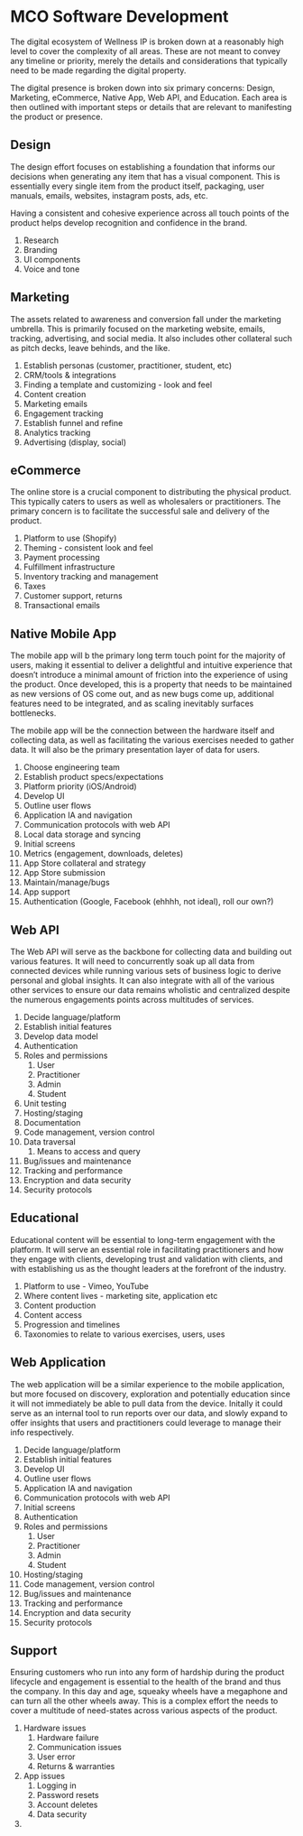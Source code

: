 # MCO Software Development

The digital ecosystem of Wellness IP is broken down at a reasonably high level to cover the complexity of all areas. These are not meant to convey any timeline or priority, merely the details and considerations that typically need to be made regarding the digital property. 

The digital presence is broken down into six primary concerns: Design, Marketing, eCommerce, Native App, Web API, and Education. Each area is then outlined with important steps or details that are relevant to manifesting the product or presence.

## Design
The design effort focuses on establishing a foundation that informs our decisions when generating any item that has a visual component. This is essentially every single item from the product itself, packaging, user manuals, emails, websites, instagram posts, ads, etc.

Having a consistent and cohesive experience across all touch points of the product helps develop recognition and confidence in the brand.

1. Research
2. Branding
3. UI components
4. Voice and tone

## Marketing
The assets related to awareness and conversion fall under the marketing umbrella. This is primarily focused on the marketing website, emails, tracking, advertising, and social media. It also includes other collateral such as pitch decks, leave behinds, and the like.

1. Establish personas (customer, practitioner, student, etc)
2. CRM/tools & integrations
3. Finding a template and customizing - look and feel
4. Content creation
5. Marketing emails
6. Engagement tracking
7. Establish funnel and refine
8. Analytics tracking
9. Advertising (display, social)

## eCommerce
The online store is a crucial component to distributing the physical product. This typically caters to users as well as wholesalers or practitioners. The primary concern is to facilitate the successful sale and delivery of the product.

1. Platform to use (Shopify)
2. Theming - consistent look and feel
3. Payment processing
4. Fulfillment infrastructure
5. Inventory tracking and management
6. Taxes
7. Customer support, returns
8. Transactional emails

## Native Mobile App
The mobile app will b the primary long term touch point for the majority of users, making it essential to deliver a delightful and intuitive experience that doesn’t introduce a minimal amount of friction into the experience of using the product. Once developed, this is a property that needs to be maintained as new versions of OS come out, and as new bugs come up, additional features need to be integrated, and as scaling inevitably surfaces bottlenecks.

The mobile app will be the connection between the hardware itself and collecting data, as well as facilitating the various exercises needed to gather data. It will also be the primary presentation layer of data for users.

1. Choose engineering team
2. Establish product specs/expectations
3. Platform priority (iOS/Android)
4. Develop UI
5. Outline user flows
6. Application IA and navigation
7. Communication protocols with web API
8. Local data storage and syncing
9. Initial screens
10. Metrics (engagement, downloads, deletes)
11. App Store collateral and strategy
12. App Store submission
13. Maintain/manage/bugs
14. App support
15. Authentication (Google, Facebook (ehhhh, not ideal), roll our own?)

## Web API
The Web API will serve as the backbone for collecting data and building out various features. It will need to concurrently soak up all data from connected devices while running various sets of business logic to derive personal and global insights.  It can also integrate with all of the various other services to ensure our data remains wholistic and centralized despite the numerous engagements points across multitudes of services.

1. Decide language/platform
2. Establish initial features
3. Develop data model
4. Authentication
5. Roles and permissions
	1. User
	2. Practitioner
	3. Admin
	4. Student
6. Unit testing
7. Hosting/staging
8. Documentation
9. Code management, version control
10. Data traversal
	1. Means to access and query 
11. Bug/issues and maintenance
12. Tracking and performance
13. Encryption and data security
14. Security protocols

## Educational
Educational content will be essential to long-term engagement with the platform. It will serve an essential role in facilitating practitioners and how they engage with clients, developing trust and validation with clients, and with establishing us as the thought leaders at the forefront of the industry.

1. Platform to use - Vimeo, YouTube
2. Where content lives - marketing site, application etc
3. Content production
4. Content access
5. Progression and timelines
6. Taxonomies to relate to various exercises, users, uses

## Web Application
The web application will be a similar experience to the mobile application, but more focused on discovery, exploration and potentially education since it will not immediately be able to pull data from the device. Initally it could serve as an internal tool to run reports over our data, and slowly expand to offer insights that users and practitioners could leverage to manage their info respectively.

1. Decide language/platform
2. Establish initial features
3. Develop UI
4. Outline user flows
5. Application IA and navigation
6. Communication protocols with web API
7. Initial screens
8. Authentication
9. Roles and permissions
	1. User
	2. Practitioner
	3. Admin
	4. Student
10. Hosting/staging
11. Code management, version control
12. Bug/issues and maintenance
13. Tracking and performance
14. Encryption and data security
15. Security protocols

## Support
Ensuring customers who run into any form of hardship during the product lifecycle and engagement is essential to the health of the brand and thus the company. In this day and age, squeaky wheels have a megaphone and can turn all the other wheels away. This is a complex effort the needs to cover a multitude of need-states across various aspects of the product.

1. Hardware issues
	1. Hardware failure
	2. Communication issues
	3. User error
	4. Returns & warranties
2. App issues
	1. Logging in
	2. Password resets
	3. Account deletes
	4. Data security
3. 